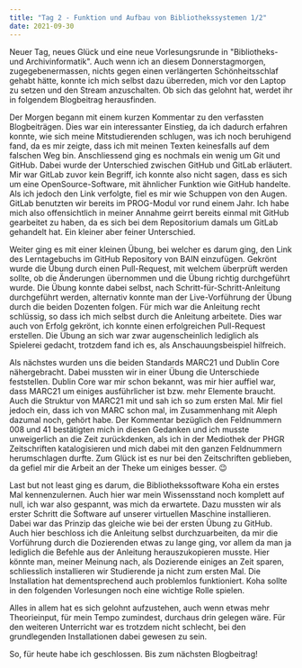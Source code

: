 ```yaml
---
title: "Tag 2 - Funktion und Aufbau von Bibliothekssystemen 1/2"
date: 2021-09-30
---
```


Neuer Tag, neues Glück und eine neue Vorlesungsrunde in "Bibliotheks- und Archivinformatik". Auch wenn ich an diesem Donnerstagmorgen, zugegebenermassen, nichts gegen einen verlängerten Schönheitsschlaf gehabt hätte, konnte ich mich selbst dazu überreden, mich vor den Laptop zu setzen und den Stream anzuschalten. Ob sich das gelohnt hat, werdet ihr in folgendem Blogbeitrag herausfinden. 

Der Morgen begann mit einem kurzen Kommentar zu den verfassten Blogbeiträgen. Dies war ein interessanter Einstieg, da ich dadurch erfahren konnte, wie sich meine Mitstudierenden schlugen, was ich noch beruhigend fand, da es mir zeigte, dass ich mit meinen Texten keinesfalls auf dem falschen Weg bin. Anschliessend ging es nochmals ein wenig um Git und GitHub. Dabei wurde der Unterschied zwischen GitHub und GitLab erläutert. Mir war GitLab zuvor kein Begriff, ich konnte also nicht sagen, dass es sich um eine OpenSource-Software, mit ähnlicher Funktion wie GitHub handelte. Als ich jedoch den Link verfolgte, fiel es mir wie Schuppen von den Augen. GitLab benutzten wir bereits im PROG-Modul vor rund einem Jahr. Ich habe mich also offensichtlich in meiner Annahme geirrt bereits einmal mit GitHub gearbeitet zu haben, da es sich bei dem Repositorium damals  um GitLab gehandelt hat. Ein kleiner aber feiner Unterschied.

Weiter ging es mit einer kleinen Übung, bei welcher es darum ging, den Link des Lerntagebuchs im GitHub Repository von BAIN einzufügen. Gekrönt wurde die Übung durch einen Pull-Request, mit welchem überprüft werden sollte, ob die Änderungen übernommen und die Übung richtig durchgeführt wurde. Die Übung konnte dabei selbst, nach Schritt-für-Schritt-Anleitung durchgeführt werden, alternativ konnte man der Live-Vorführung der Übung durch die beiden Dozenten folgen. Für mich war die Anleitung recht schlüssig, so dass ich mich selbst durch die Anleitung arbeitete. Dies war auch von Erfolg gekrönt, ich konnte einen erfolgreichen Pull-Request erstellen. Die Übung an sich war zwar augenscheinlich lediglich als Spielerei gedacht, trotzdem fand ich es, als Anschauungsbeispiel hilfreich. 

Als nächstes wurden uns die beiden Standards MARC21 und Dublin Core nähergebracht. Dabei mussten wir in einer Übung die Unterschiede feststellen. Dublin Core war mir schon bekannt, was mir hier auffiel war, dass MARC21 um einiges ausführlicher ist bzw. mehr Elemente braucht. Auch die Struktur von MARC21 mit <datafield> und <subfield> sah ich so zum ersten Mal. Mir fiel jedoch ein, dass ich von MARC schon mal, im Zusammenhang mit Aleph dazumal noch, gehört habe. Der Kommentar bezüglich den Feldnummern 008 und 41 bestätigten mich in diesen Gedanken und ich musste unweigerlich an die Zeit zurückdenken, als ich in der Mediothek der PHGR Zeitschriften katalogisieren und mich dabei mit den ganzen Feldnummern herumschlagen durfte. Zum Glück ist es nur bei den Zeitschriften geblieben, da gefiel mir die Arbeit an der Theke um einiges besser. 😉

Last but not least ging es darum, die Bibliothekssoftware Koha ein erstes Mal kennenzulernen. Auch hier war mein Wissensstand noch komplett auf null, ich war also gespannt, was mich da erwartete. Dazu mussten wir als erster Schritt die Software auf unserer virtuellen Maschine installieren. Dabei war das Prinzip das gleiche wie bei der ersten Übung zu GitHub. Auch hier beschloss ich die Anleitung selbst durchzuarbeiten, da mir die Vorführung durch die Dozierenden etwas zu lange ging, vor allem da man ja lediglich die Befehle aus der Anleitung herauszukopieren musste. Hier könnte man, meiner Meinung nach, als Dozierende einiges an Zeit sparen, schliesslich installieren wir Studierende ja nicht zum ersten Mal. Die Installation hat dementsprechend auch problemlos funktioniert. Koha sollte in den folgenden Vorlesungen noch eine wichtige Rolle spielen. 

Alles in allem hat es sich gelohnt aufzustehen, auch wenn etwas mehr Theorieinput, für mein Tempo zumindest, durchaus drin gelegen wäre. Für den weiteren Unterricht war es trotzdem nicht schlecht, bei den grundlegenden Installationen dabei gewesen zu sein.

So, für heute habe ich geschlossen. Bis zum nächsten Blogbeitrag!

